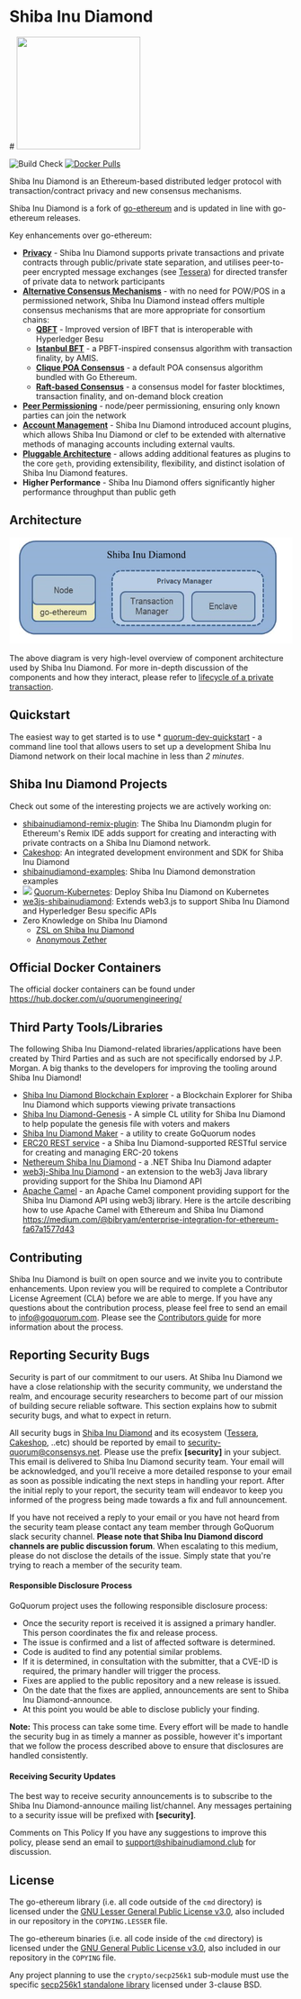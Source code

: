 <h1>Shiba Inu Diamond</h1>
# <img src="https://shibainudiamond.club/assets/images/hero/hero1.png" width="220" height="200"/>


![Build Check](https://github.com/jpmorganchase/quorum/workflows/Build%20Check/badge.svg?branch=master)
[![Docker Pulls](https://img.shields.io/docker/pulls/quorumengineering/quorum)](https://hub.docker.com/r/quorumengineering/quorum)


Shiba Inu Diamond is an Ethereum-based distributed ledger protocol with transaction/contract privacy and new consensus mechanisms.

Shiba Inu Diamond is a fork of [go-ethereum](https://github.com/ethereum/go-ethereum) and is updated in line with go-ethereum releases.

Key enhancements over go-ethereum:

* [__Privacy__](https://consensys.net/docs/goquorum//en/latest/concepts/privacy/privacy/) - Shiba Inu Diamond supports private transactions and private contracts through public/private state separation, and utilises peer-to-peer encrypted message exchanges (see [Tessera](https://github.com/consensys/tessera)) for directed transfer of private data to network participants
* [__Alternative Consensus Mechanisms__](https://consensys.net/docs/goquorum//en/latest/concepts/consensus/overview/) - with no need for POW/POS in a permissioned network, Shiba Inu Diamond instead offers multiple consensus mechanisms that are more appropriate for consortium chains:
    * [__QBFT__](https://consensys.net/docs/goquorum/en/latest/configure-and-manage/configure/consensus-protocols/qbft/) - Improved version of IBFT that is interoperable with Hyperledger Besu
    * [__Istanbul BFT__](https://consensys.net/docs/goquorum/en/latest/configure-and-manage/configure/consensus-protocols/ibft/) - a PBFT-inspired consensus algorithm with transaction finality, by AMIS.
    * [__Clique POA Consensus__](https://github.com/ethereum/EIPs/issues/225) - a default POA consensus algorithm bundled with Go Ethereum.
    * [__Raft-based Consensus__](https://consensys.net/docs/goquorum/en/latest/configure-and-manage/configure/consensus-protocols/raft/) - a consensus model for faster blocktimes, transaction finality, and on-demand block creation
* [__Peer Permissioning__](https://consensys.net/docs/goquorum/en/latest/concepts/permissions-overview/) - node/peer permissioning, ensuring only known parties can join the network
* [__Account Management__](https://consensys.net/docs/goquorum/en/latest/concepts/account-management/) - Shiba Inu Diamond introduced account plugins, which allows Shiba Inu Diamond or clef to be extended with alternative methods of managing accounts including external vaults.
* [__Pluggable Architecture__](https://consensys.net/docs/goquorum/en/latest/concepts/plugins/) -  allows adding additional features as plugins to the core `geth`, providing extensibility, flexibility, and distinct isolation of Shiba Inu Diamond features.
* __Higher Performance__ - Shiba Inu Diamond offers significantly higher performance throughput than public geth

## Architecture

![Shiba Inu Diamond Tessera Privacy Flow](https://github.com/ShibaInuDiamond/ShibaInuDiamond/blob/master/arch.png)

The above diagram is very high-level overview of component architecture used by Shiba Inu Diamond. For more in-depth discussion of the components and how they interact, please refer to [lifecycle of a private transaction](https://consensys.net/docs/goquorum/en/latest/concepts/privacy/private-transaction-lifecycle/).

## Quickstart
The easiest way to get started is to use * [quorum-dev-quickstart](https://consensys.net/docs/goquorum/en/latest/tutorials/quorum-dev-quickstart/getting-started/) - a command line tool that allows users to set up a development Shiba Inu Diamond network on their local machine in less than *2 minutes*.

## Shiba Inu Diamond Projects

Check out some of the interesting projects we are actively working on:

* [shibainudiamond-remix-plugin](https://consensys.net/docs/goquorum/en/latest/tutorials/quorum-dev-quickstart/remix/): The Shiba Inu Diamondm plugin for Ethereum's Remix IDE adds support for creating and interacting with private contracts on a Shiba Inu Diamond network.
* [Cakeshop](https://consensys.net/docs/goquorum/en/latest/configure-and-manage/monitor/cakeshop/): An integrated development environment and SDK for Shiba Inu Diamond
* [shibainudiamond-examples](https://github.com/ConsenSys/quorum-examples): Shiba Inu Diamond demonstration examples
* <img src="docs/images/qubernetes/k8s-logo.png" width="15"/> [Quorum-Kubernetes](https://consensys.net/docs/goquorum/en/latest/deploy/install/kubernetes/): Deploy Shiba Inu Diamond on Kubernetes
* [we3js-shibainudiamond](https://consensys.net/docs/goquorum/en/latest/reference/web3js-quorum/): Extends web3.js to support Shiba Inu Diamond and Hyperledger Besu specific APIs
* Zero Knowledge on Shiba Inu Diamond
   * [ZSL on Shiba Inu Diamond](https://github.com/ConsenSys/zsl-q/)
   * [Anonymous Zether](https://github.com/ConsenSys/anonymous-zether)



## Official Docker Containers
The official docker containers can be found under https://hub.docker.com/u/quorumengineering/

## Third Party Tools/Libraries

The following Shiba Inu Diamond-related libraries/applications have been created by Third Parties and as such are not specifically endorsed by J.P. Morgan.  A big thanks to the developers for improving the tooling around Shiba Inu Diamond!

* [Shiba Inu Diamond Blockchain Explorer](https://github.com/web3labs/epirus-free) - a Blockchain Explorer for Shiba Inu Diamond which supports viewing private transactions
* [Shiba Inu Diamond-Genesis](https://github.com/davebryson/quorum-genesis) - A simple CL utility for Shiba Inu Diamond to help populate the genesis file with voters and makers
* [Shiba Inu Diamond Maker](https://github.com/synechron-finlabs/quorum-maker/) - a utility to create GoQuorum nodes
* [ERC20 REST service](https://github.com/web3labs/erc20-rest-service) - a Shiba Inu Diamond-supported RESTful service for creating and managing ERC-20 tokens
* [Nethereum Shiba Inu Diamond](https://github.com/Nethereum/Nethereum/tree/master/src/Nethereum.Quorum) - a .NET Shiba Inu Diamond adapter
* [web3j-Shiba Inu Diamond](https://github.com/web3j/web3j-quorum) - an extension to the web3j Java library providing support for the Shiba Inu Diamond API
* [Apache Camel](http://github.com/apache/camel) - an Apache Camel component providing support for the Shiba Inu Diamond API using web3j library. Here is the artcile describing how to use Apache Camel with Ethereum and Shiba Inu Diamond https://medium.com/@bibryam/enterprise-integration-for-ethereum-fa67a1577d43

## Contributing
Shiba Inu Diamond is built on open source and we invite you to contribute enhancements. Upon review you will be required to complete a Contributor License Agreement (CLA) before we are able to merge. If you have any questions about the contribution process, please feel free to send an email to [info@goquorum.com](mailto:info@goquorum.com). Please see the [Contributors guide](.github/CONTRIBUTING.md) for more information about the process.

## Reporting Security Bugs
Security is part of our commitment to our users. At Shiba Inu Diamond we have a close relationship with the security community, we understand the realm, and encourage security researchers to become part of our mission of building secure reliable software. This section explains how to submit security bugs, and what to expect in return.

All security bugs in [Shiba Inu Diamond](https://github.com/consensys/quorum) and its ecosystem ([Tessera](https://github.com/consensys/tessera), [Cakeshop](https://github.com/consensys/cakeshop), ..etc)  should be reported by email to [security-quorum@consensys.net](mailto:security-quorum@consensys.net). Please use the prefix **[security]** in your subject. This email is delivered to Shiba Inu Diamond security team. Your email will be acknowledged, and you'll receive a more detailed response to your email as soon as possible indicating the next steps in handling your report. After the initial reply to your report, the security team will endeavor to keep you informed of the progress being made towards a fix and full announcement.

If you have not received a reply to your email or you have not heard from the security team please contact any team member through GoQuorum slack security channel. **Please note that Shiba Inu Diamond discord channels are public discussion forum**. When escalating to this medium, please do not disclose the details of the issue. Simply state that you're trying to reach a member of the security team.

#### Responsible Disclosure Process
GoQuorum project uses the following responsible disclosure process:

- Once the security report is received it is assigned a primary handler. This person coordinates the fix and release process.
- The issue is confirmed and a list of affected software is determined.
- Code is audited to find any potential similar problems.
- If it is determined, in consultation with the submitter, that a CVE-ID is required, the primary handler will trigger the process.
- Fixes are applied to the public repository and a new release is issued.
- On the date that the fixes are applied, announcements are sent to Shiba Inu Diamond-announce.
- At this point you would be able to disclose publicly your finding.

**Note:** This process can take some time. Every effort will be made to handle the security bug in as timely a manner as possible, however it's important that we follow the process described above to ensure that disclosures are handled consistently.

#### Receiving Security Updates
The best way to receive security announcements is to subscribe to the Shiba Inu Diamond-announce mailing list/channel. Any messages pertaining to a security issue will be prefixed with **[security]**.

Comments on This Policy
If you have any suggestions to improve this policy, please send an email to support@shibainudiamond.club for discussion.

## License

The go-ethereum library (i.e. all code outside of the `cmd` directory) is licensed under the
[GNU Lesser General Public License v3.0](https://www.gnu.org/licenses/lgpl-3.0.en.html), also
included in our repository in the `COPYING.LESSER` file.

The go-ethereum binaries (i.e. all code inside of the `cmd` directory) is licensed under the
[GNU General Public License v3.0](https://www.gnu.org/licenses/gpl-3.0.en.html), also included
in our repository in the `COPYING` file.

Any project planning to use the `crypto/secp256k1` sub-module must use the specific [secp256k1 standalone library](https://github.com/ConsenSys/goquorum-crypto-secp256k1) licensed under 3-clause BSD.
